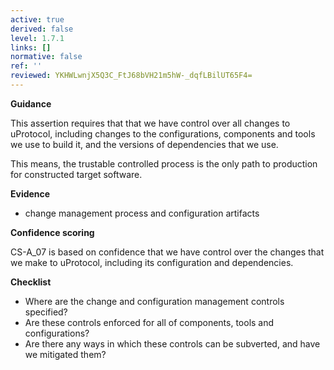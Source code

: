 ```yaml
---
active: true
derived: false
level: 1.7.1
links: []
normative: false
ref: ''
reviewed: YKHWLwnjX5Q3C_FtJ68bVH21m5hW-_dqfLBilUT65F4=
---
```


**Guidance**

This assertion requires that that we have control over all changes to uProtocol,
including changes to the configurations, components and tools we use to build
it, and the versions of dependencies that we use.

This means, the trustable controlled process is the only path to production for constructed target
software.

**Evidence**

- change management process and configuration artifacts

**Confidence scoring**

CS-A_07 is based on confidence that we have
control over the changes that we make to uProtocol, including its configuration and
dependencies.

**Checklist**
- Where are the change and configuration management controls specified?
- Are these controls enforced for all of components, tools and configurations?
- Are there any ways in which these controls can be subverted, and have we mitigated them?
